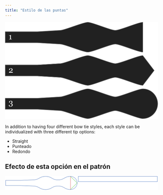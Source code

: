 ```yaml
---
title: "Estilo de las puntas"
---
```


![Tres formas de punta diferentes](endstyle.svg)

In addition to having four different bow tie styles, each style can be individualized with three different tip options:

- Straight
- Punteado
- Redondo

## Efecto de esta opción en el patrón

![Esta imagen muestra el efecto de esta opción superponiendo varias variantes que tienen un valor diferente para esta opción](benjamin_endstyle_sample.svg "Efecto de esta opción en el patrón")
